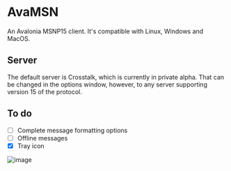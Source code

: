 # AvaMSN

An Avalonia MSNP15 client. It's compatible with Linux, Windows and MacOS.

## Server
The default server is Crosstalk, which is currently in private alpha. That can be changed in the options window, however, to any server supporting version 15 of the protocol.

## To do
- [ ] Complete message formatting options
- [ ] Offline messages
- [x] Tray icon

![image](https://github.com/campos02/AvaMSN/assets/45215327/2f4196f5-e4be-4b95-9e77-bdb6df297ede)
